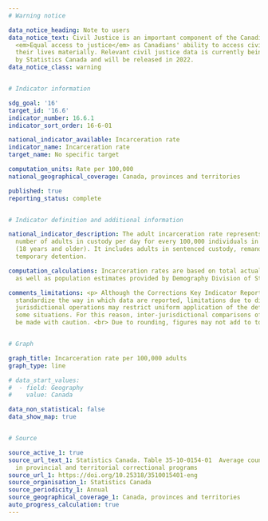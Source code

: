 ```yaml
---
# Warning notice

data_notice_heading: Note to users
data_notice_text: Civil Justice is an important component of the Canadian Ambition
  <em>Equal access to justice</em> as Canadians' ability to access civil justice impacts
  their lives materially. Relevant civil justice data is currently being collected
  by Statistics Canada and will be released in 2022.
data_notice_class: warning


# Indicator information

sdg_goal: '16'
target_id: '16.6'
indicator_number: 16.6.1
indicator_sort_order: 16-6-01

national_indicator_available: Incarceration rate
indicator_name: Incarceration rate
target_name: No specific target

computation_units: Rate per 100,000
national_geographical_coverage: Canada, provinces and territories

published: true
reporting_status: complete


# Indicator definition and additional information

national_indicator_description: The adult incarceration rate represents the average
  number of adults in custody per day for every 100,000 individuals in the adult population
  (18 years and older). It includes adults in sentenced custody, remand and other
  temporary detention.

computation_calculations: Incarceration rates are based on total actual-in counts,
  as well as population estimates provided by Demography Division of Statistics Canada.

comments_limitations: <p> Although the Corrections Key Indicator Report attempts to
  standardize the way in which data are reported, limitations due to differences among
  jurisdictional operations may restrict uniform application of the definitions in
  some situations. For this reason, inter-jurisdictional comparisons of the data should
  be made with caution. <br> Due to rounding, figures may not add to totals. </p>


# Graph

graph_title: Incarceration rate per 100,000 adults
graph_type: line

# data_start_values:
#  - field: Geography
#    value: Canada

data_non_statistical: false
data_show_map: true


# Source

source_active_1: true
source_url_text_1: Statistics Canada. Table 35-10-0154-01  Average counts of adults
  in provincial and territorial correctional programs
source_url_1: https://doi.org/10.25318/3510015401-eng
source_organisation_1: Statistics Canada
source_periodicity_1: Annual
source_geographical_coverage_1: Canada, provinces and territories
auto_progress_calculation: true
---
```


